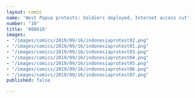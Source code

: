 ```yaml
---
layout: comic
name: 'West Papua protests: Soldiers deployed, Internet access cut'
number: "10"
title: '000010'
images:
- "/images/comics/2019/09/16/indonesiaprotest02.png"
- "/images/comics/2019/09/16/indonesiaprotest01.png"
- "/images/comics/2019/09/16/indonesiaprotest03.png"
- "/images/comics/2019/09/16/indonesiaprotest04.png"
- "/images/comics/2019/09/16/indonesiaprotest05.png"
- "/images/comics/2019/09/16/indonesiaprotest06.png"
- "/images/comics/2019/09/16/indonesiaprotest07.png"
published: false

---
```

